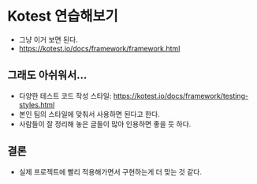 # Kotest 연습해보기

- 그냥 이거 보면 된다.
- https://kotest.io/docs/framework/framework.html

## 그래도 아쉬워서...
- 다양한 테스트 코드 작성 스타일: https://kotest.io/docs/framework/testing-styles.html
- 본인 팀의 스타일에 맞춰서 사용하면 된다고 한다.
- 사람들이 잘 정리해 놓은 글들이 많아 인용하면 좋을 듯 하다.

## 결론
- 실제 프로젝트에 빨리 적용해가면서 구현하는게 더 맞는 것 같다.